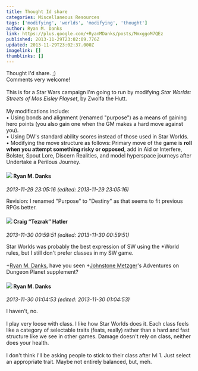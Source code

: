 ```yaml
---
title: Thought Id share
categories: Miscellaneous Resources
tags: ['modifying', 'worlds', 'modifying', 'thought']
author: Ryan M. Danks
link: https://plus.google.com/+RyanMDanks/posts/MmxggoM7QEz
published: 2013-11-29T23:02:09.776Z
updated: 2013-11-29T23:02:37.000Z
imagelink: []
thumblinks: []
---
```


Thought I&#39;d share. ;)<br />Comments very welcome!<br /><br />This is for a Star Wars campaign I&#39;m going to run by modifying <i>Star Worlds: Streets of Mos Eisley Playset</i>, by Zwolfa the Hutt. <br /><br />My modifications include:<br />• Using bonds and alignment (renamed &quot;purpose&quot;) as a means of gaining hero points (you also gain one when the GM makes a hard move against you).<br />• Using DW&#39;s standard ability scores instead of those used in Star Worlds.<br />• Modifying the move structure as follows: Primary move of the game is <b>roll when you attempt something risky or opposed</b>, add in Aid or Interfere, Bolster, Spout Lore, Discern Realities, and model hyperspace journeys after Undertake a Perilous Journey.
<div id='comment z12fwf0i4ofifnanw230zrka0xvechabz04'>
  <h4><img src='{{site.baseurl}}//images/avatars/117033915544635907540_photo.jpg'> Ryan M. Danks</h4>
      <p><cite>2013-11-29 23:05:16 (edited: 2013-11-29 23:05:16)</cite></p>
        <p>Revision: I renamed &quot;Purpose&quot; to &quot;Destiny&quot; as that seems to fit previous RPGs better.</p>
</div>
        

<div id='comment z12fwf0i4ofifnanw230zrka0xvechabz04'>
  <h4><img src='{{site.baseurl}}//images/avatars/117531240065733623677_photo.jpg'> Craig “Tezrak” Hatler</h4>
      <p><cite>2013-11-30 00:59:51 (edited: 2013-11-30 00:59:51)</cite></p>
        <p>Star Worlds was probably the best expression of SW using the *World rules, but I still don&#39;t prefer classes in my SW game.<br /><br /><span class="proflinkWrapper"><span class="proflinkPrefix">+</span><a class="proflink" href="https://plus.google.com/117033915544635907540" oid="117033915544635907540">Ryan M. Danks</a></span>, have you seen <span class="proflinkWrapper"><span class="proflinkPrefix">+</span><a class="proflink" href="https://plus.google.com/113864117304127544117" oid="113864117304127544117">Johnstone Metzger</a></span>&#39;s Adventures on Dungeon Planet supplement?</p>
</div>
        

<div id='comment z12fwf0i4ofifnanw230zrka0xvechabz04'>
  <h4><img src='{{site.baseurl}}//images/avatars/117033915544635907540_photo.jpg'> Ryan M. Danks</h4>
      <p><cite>2013-11-30 01:04:53 (edited: 2013-11-30 01:04:53)</cite></p>
        <p>I haven&#39;t, no. <br /><br />I play very loose with class. I like how Star Worlds does it. Each class feels like a category of selectable traits (feats, really) rather than a hard and fast structure like we see in other games. Damage doesn&#39;t rely on class, neither does your health. <br /><br />I don&#39;t think I&#39;ll be asking people to stick to their class after lvl 1. Just select an appropriate trait. Maybe not entirely balanced, but, meh.</p>
</div>
        